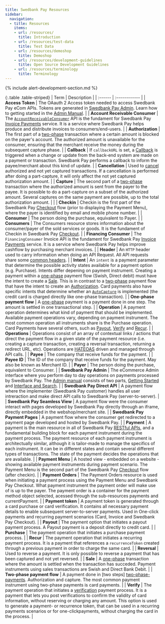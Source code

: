 ```yaml
---
title: Swedbank Pay Resources
sidebar:
  navigation:
  - title: Resources
    items:
    - url: /resources/
      title: Introduction
    - url: /resources/test-data
      title: Test Data
    - url: /resources/demoshop
      title: Demoshop
    - url: /resources/development-guidelines
      title: Open Source Development Guidelines
    - url: /resources/terminology
      title: Terminology
---
```


{% include alert-development-section.md %}

{:.table .table-striped}
| Term  | Description                                                                                                                                                                                                                                                                                                                                                                                                                                                                                                                                                               |
| :------ | :------------ |
| **Access Token**                                 | The OAauth 2 Access token needed to access Swedbank Pay eCom APIs. Tokens are generated in [Swedbank Pay Admin][admin-portal]. Learn how to getting started in the [Admin Manual][admin-manual].                                                                                                                                                                                                                                                                                                                                                                                                                                                                                                     |
| **Account Receivable Consumer**                 | The [`AccountReceivableConsumer`][invoice-url] API is the fundament for Swedbank Pay [Invoice Payments][invoice-url] service. It is a service where Swedbank Pay helps produce and distribute invoices to consumers/end-users.                                                                                                                                                                                                                                               |
| **Authorization**                       | The first part of a [two-phase][two-phase-payments] transaction where a certain amount is blocked on the payer's account. The authorized amount is unavailable for the consumer, ensuring that the merchant receive the money during the subsequent capture phase.                                                                                                                                                                                                                                                                                                                                              |
| **Callback**                   | If `callbackURL` is set, a [Callback][callback-url] is triggered when a change or update from the back-end system are made on a payment or transaction. Swedbank Pay performs a callback to inform the payee/merchant about this kind of update.                                                                                                                                                                                                                                                                                                                                                                                                                                                                                                                                                |
| **Cancellation**                         | Used to [cancel][cancel-url] authorized and not yet captured transactions. If a cancellation is performed after doing a part-capture, it will only affect the not yet captured authorization amount.                                                                                                                                                                                                                                                                                                                                                                                                                                                                                                   |
| **Capture**                            | The second part of a [two-phase][two-phase-payments] transaction where the authorized amount is sent from the payer to the payee. It is possible to do a part-capture on a subset of the authorized amount. Several captures on the same payment are possible, up to the total authorization amount. |                                                                                                                                                                                                                                                                                                                  |
| **Checkin**                        | Checkin is the first part of the Swedbank Pay [Checkout][checkout-url] flow (prior to displaying the Payment Menu), where the payer is identified by email and mobile phone number.                                                                                                                                                                                                                                                                                                                                                                                                        |
| **Consumer**                  | The person doing the purchase, equivalent to Payer.                                                                                                                                                                                                                                                                                                                                                                                                     |
| **Consumers**                 | The Consumers resource stores information about the consumer/payer of the sold services or goods. It is the fundament of Checkin in Swedbank Pay [Checkout][checkout-url].                                                                                                                                                                                                                                                                                                                                                                                                                                                                                                                  |
| **Financing Consumer**          | The `FinancingConsumer` Invoice API  is the fundament for Swedbank Pay [Invoice Payments][invoice-url] service. It is a service where Swedbank Pay helps improve cashflow by purchasing merchant invoices.                                                                                                                                                                                                                                                                                                                                                                                                                                                           |
| **Header**          | An `HTTP` header used to carry information when doing an API Request. All API requests share some [common headers][common-headers].                                                                                                                                                                                                                                                                                                                                                                                                                                                                   |
| **Intent**        | An `intent` is a payment parameter that determine the possible activity states available for a payment option (e.g. Purchase). Intents differ depening on payment instrument. Creating a payment within a [one-phase][one-phase-url] payment flow (Swish, Direct debit) must have the intent to create a [Sale][sale-authorization-url]. This is in contrast to a [two-phase][two-phase-payments] payment flow that have the intent to create an [Authorization][sale-authorization-url]. Card payments also have specific intents that determine whether an [`AutoCapture`][auto-capture] is implemented (the credit card is charged directly like one-phase transaction).                                                                                                                                                                                                                                                                                                                    |
| **One-phase payment flow**                          | A [one-phase][one-phase-url] payment is a payment done in one step. The amount is settled in one transactional step.                                                                                                                                                                                                                                                                                                                                                                                                                                                                                                                                                    |
| **Operation**                               | A  payment operation determines what kind of payment that should be implemented. Available payment operations vary, depending on payment instrument. The most common operation all instruments share is the Purchase operation. Card Payments have several others, such  as [Payout][payout], [Verify][verify-url] and [Recur][recur].                                                                                                                                                                                                                                                                                                                                                                                                                                                                                                    |
| **Operations**                   | Operations consist of an array of contextual links / actions that direct the payment flow in a given state of the payment resource (i.e. creating a capture transaction, creating a reversal transaction, returning a redirect URL, etc). Operations are [HATEOAS][hateoas] driven and managed through API calls.                                                                                                                                                                                                                                                                                                                                                                                                                                                                                       |
| **Payee**                     | The company that receive funds for the payment.                                                                                                                                                                                                                                                                                                                                                                     |
| **Payee ID**                 | The ID of the company that receive funds for the payment. May also be known as Merchant ID.                                                                                                                                                                                                                                                                                                                                                                                                                     |
| **Payer**                    | The person doing the purchase, equivalent to Consumer.                                                                                                                                                                                                                                                                                                                                                                                                                                       |
| **Swedbank Pay Admin**             | The eCommerce Admin interface where you perform day to day operations on payments processed by Swedbank Pay. The [Admin manual][admin-manual] consists of two parts, [Getting Started][admin-getting-started] and [Interface and Search][admin-interface-search].                                                                                                                                                                                                                                                                                                                                                                                                                                                           |
| **Swedbank Pay Direct API**                    |  A payment flow where the implementer (Swedbank Pay customer) handles all user intreraction and make direct API calls to Swedbank Pay (server-to-server).                                                                                                                                                                                                                                                                                                                                                                                                                                                                                                                     |
| **Swedbank Pay Seamless View**                     | A payment flow were the consumer interact with pages developed by Swedbank Pay directly through an iframe, directly embedded in the webshop/merchant site.                                                                                                                                                                                                                                                                                                                                                                                                                                                                                      |
| **Swedbank Pay Payment Pages**            | A payment flow where the consumer get redirected to a payment page developed and hosted by Swedbank Pay.                                                                                                                                                                                                                                                                                                                                                                                  |
| **Payment**                | A payment is the main resource in all of Swedbank Pay [RESTful APIs][restful-api], and a fundamental building block for each payment instrument during the payment process. The payment resource of each payment instrument is architectually similar, although it is tailor-made to manage the specifics of each instrument. It can be in different states and contain several different types of transactions. The state of the payment decides the operations that are available.                                                                                                                                                                                                                                                                                                                                                                                                                                                                  |
| **Payment Menu**            | A hosted view - embedded on a website - showing available payment instruments during payment scenario. The Payment Menu is the second part of the Swedbank Pay [Checkout][checkout-url] flow (after checkin).                                                                                                                                                                                                                                                                                                                                                                            |
| **Payment Orders**      | The Payment Orders resource is used when initiating a payment process using the Payment Menu and Swedbank Pay Checkout. What payment instrument the payment order will make use of is up to the payer. The payment order is a container for the payment method object selected, acessed through the sub-resources payments and currentPayment.                                                                                                                                                                                                                                                                                                                                                                                                                                                                                   |
| **Payment token**                    | A payment token is generated through a card purchase or card verification. It contains all necessary payment details to enable subsequent server-to-server payments. Used in One-click payments and recurring payment scenarios (Card, Invoice and Swedbank Pay Checkout).                                                                                                                                                                                                                                                                                                                                                                                                               |
| **Payout**             | The payment option that initiates a payout payment process. A Payout payment is a deposit directly to credit card.                                                                                                                                                                                                                                                                                                                                  |
| **Purchase**        | The payment operation that initiates a purchase payment process.                                                                                                                                                                                                                                                                                                                                                                           |
| **Recur**  | The payment operation that initiates a recurring payment process. It is a payment that references a `recurrenceToken` created through a previous payment in order to charge the same card.                                                                                                                                                                                                                                                                                                                                                                                               |
| **Reversal**              | Used to reverse a payment. It is only possible to reverse a payment that has been captured and not yet reversed.                                                                                                                                                                                                                                                                                                                                                                                                                                                                  |
| **Sale**    | A [one-phase][one-phase-url] transaction where the amount is settled when the transaction has succeded. Payment instruments using sales transactions are Swish and Direct Bank Debit.                                                                                                                                                                                                                                                                                                                                                                                               |
| **Two-phase payment flow**            | A payment done in [two steps] [two-phase-payments]. Authorization and capture. The most common payment instrument using two-phase payments is card payments.                                                                                                                                                                                                                                                                                                                                                                                                                                                                                                                              |
| **Verify**     | The payment operation that initiates a [verification][verify-url] payment process. It is a payment that lets you post verifications to confirm the validity of card information, without reserving or charging any amount. This option is used to generate a payment- or recurrence token, that can be used in a recurring payments scenarios or for one-clickpayments, without charging the card in the process. |

[admin-manual]: https://developer.payex.com/xwiki/wiki/developer/view/Main/ecommerce/resources/admin/
[admin-portal]: https://admin.externalintegration.payex.com/psp/login
[admin-getting-started]: https://developer.payex.com/xwiki/wiki/developer/view/Main/ecommerce/resources/admin/
[admin-interface-search]: https://developer.payex.com/xwiki/wiki/developer/view/Main/ecommerce/resources/admin-account-interface-and-search/
[auto-capture]: /payments/card/other-features#capture
[hateoas]: https://en.wikipedia.org/wiki/HATEOAS
[invoice-url]: /payments/invoice/
[two-phase-payments]: /payments/#the-fundamentals
[callback-url]:/payments/card/other-features#callback
[cancel-url]: /checkout/after-payment#cancel
[checkout-url]: payments/checkout/
[common-headers]: payments/#headers
[restful-api]: payments/#connection-and-protocol
[verify-url]: /payments/card/other-features#verify
[one-phase-url]: /payments/#the-fundamentals
[payout]: /payments/card/other-features#payout
[recur]: /payments/card/other-features#recur
[sale-authorization-url]: /payments/#creating-an-authorization-or-sales-transaction
